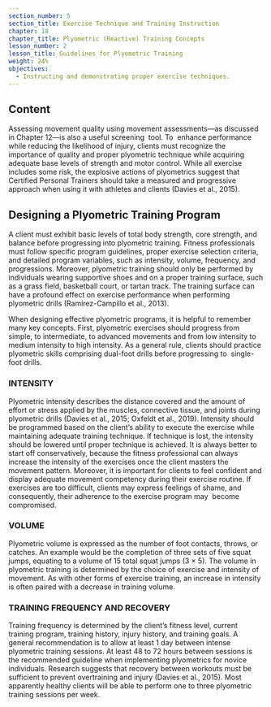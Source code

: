 ```yaml
---
section_number: 5
section_title: Exercise Technique and Training Instruction
chapter: 18
chapter_title: Plyometric (Reactive) Training Concepts
lesson_number: 2
lesson_title: Guidelines for Plyometric Training
weight: 24%
objectives:
  - Instructing and demonstrating proper exercise techniques.
---
```


## Content
Assessing movement quality using movement assessments—as discussed in Chapter 12—is also a useful screening  tool. To  enhance performance while reducing the likelihood of injury, clients must recognize the importance of quality and proper plyometric technique while acquiring adequate base levels of strength and motor control. While all exercise includes some risk, the explosive actions of plyometrics suggest that Certified Personal Trainers should take a measured and progressive approach when using it with athletes and clients (Davies et al., 2015).

## Designing a Plyometric Training Program

A client must exhibit basic levels of total body strength, core strength, and balance before progressing into plyometric training. Fitness professionals must follow specific program guidelines, proper exercise selection criteria, and detailed program variables, such as intensity, volume, frequency, and progressions. Moreover, plyometric training should only be performed by individuals wearing supportive shoes and on a proper training surface, such as a grass field, basketball court, or tartan track. The training surface can have a profound effect on exercise performance when performing plyometric drills (Ramírez-Campillo et al., 2013).

When designing effective plyometric programs, it is helpful to remember many key concepts. First, plyometric exercises should progress from simple, to intermediate, to advanced movements and from low intensity to medium intensity to high intensity. As a general rule, clients should practice plyometric skills comprising dual-foot drills before progressing to  single-foot drills.

### INTENSITY

Plyometric intensity describes the distance covered and the amount of effort or stress applied by the muscles, connective tissue, and joints during plyometric drills (Davies et al., 2015; Oxfeldt et al., 2019). Intensity should be programmed based on the client’s ability to execute the exercise while maintaining adequate training technique. If technique is lost, the intensity should be lowered until proper technique is achieved. It is always better to start off conservatively, because the fitness professional can always increase the intensity of the exercises once the client masters the movement pattern. Moreover, it is important for clients to feel confident and display adequate movement competency during their exercise routine. If exercises are too difficult, clients may express feelings of shame, and consequently, their adherence to the exercise program may  become compromised.

### VOLUME

Plyometric volume is expressed as the number of foot contacts, throws, or catches. An example would be the completion of three sets of five squat jumps, equating to a volume of 15 total squat jumps (3 × 5). The volume in plyometric training is determined by the choice of exercise and intensity of movement. As with other forms of exercise training, an increase in intensity is often paired with a decrease in training volume.

### TRAINING FREQUENCY AND RECOVERY

Training frequency is determined by the client’s fitness level, current training program, training history, injury history, and training goals. A general recommendation is to allow at least 1 day between intense plyometric training sessions. At least 48 to 72 hours between sessions is the recommended guideline when implementing plyometrics for novice individuals. Research suggests that recovery between workouts must be sufficient to prevent overtraining and injury (Davies et al., 2015). Most apparently healthy clients will be able to perform one to three plyometric training sessions per week.